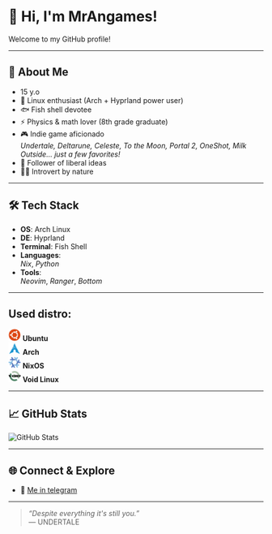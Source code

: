 # 👋 Hi, I'm MrAngames!

Welcome to my GitHub profile!

---

## 🧑 About Me

- 15 y.o
- 🚀 Linux enthusiast (Arch + Hyprland power user)
- 🐟 Fish shell devotee
- ⚡ Physics & math lover (8th grade graduate)
- 🎮 Indie game aficionado  
  *Undertale, Deltarune, Celeste, To the Moon, Portal 2, OneShot, Milk Outside… just a few favorites!*
- 📰 Follower of liberal ideas
- 😶‍🌫️ Introvert by nature

---

## 🛠️ Tech Stack

- **OS**: Arch Linux
- **DE**: Hyprland
- **Terminal**: Fish Shell
- **Languages**:  
  *Nix*,
  *Python*
- **Tools**:  
  *Neovim*,
  *Ranger*,
  *Bottom*

---
## Used distro:

<img src="https://raw.githubusercontent.com/akirakani-kei/distro-icons/main/icons/ubuntu.png" alt="Ubuntu" width="24" height="24"> <strong>Ubuntu</strong>  
<img src="https://raw.githubusercontent.com/akirakani-kei/distro-icons/main/icons/arch.png" alt="Arch" width="24" height="24"> <strong>Arch</strong>  
<img src="https://raw.githubusercontent.com/akirakani-kei/distro-icons/main/icons/nixos.png" alt="NixOS" width="24" height="24"> <strong>NixOS</strong>  
<img src="https://raw.githubusercontent.com/akirakani-kei/distro-icons/main/icons/void.png" alt="Void Linux" width="24" height="24"> <strong>Void Linux</strong>


---

## 📈 GitHub Stats

![GitHub Stats](https://github-readme-stats.vercel.app/api?username=MrAngames&show_icons=true&hide_title=true&theme=tokyonight)

---

## 🌐 Connect & Explore

- 💬 [Me in telegram](https://t.me/Mr_angames_me)

---

> _“Despite everything it's still you.”_  
> &mdash; UNDERTALE

